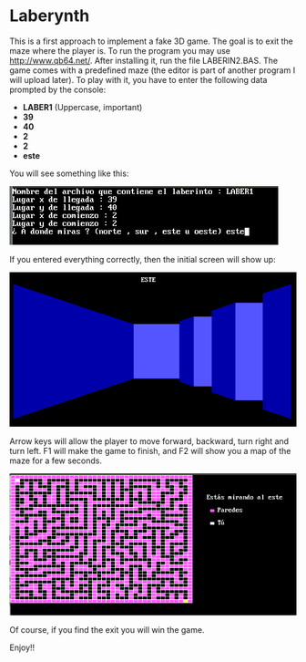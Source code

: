 # Laberynth
This is a first approach to implement a fake 3D game. The goal is to exit the maze where the player is. To run the program you may use http://www.qb64.net/.
After installing it, run the file LABERIN2.BAS. 
The game comes with a predefined maze (the editor is part of another program I will upload later). To play with it, you have to enter the following data prompted by the console:
- **LABER1** (Uppercase, important)
- **39**
- **40**
- **2**
- **2**
- **este**

You will see something like this:

![Start Screen](screenshot1.png "Start Screen")

If you entered everything correctly, then the initial screen will show up:

![Entering the maze](screenshot2.png "Entering the maze")

Arrow keys will allow the player to move forward, backward, turn right and turn left. 
F1 will make the game to finish, and F2 will show you a map of the maze for a few seconds.

![Map](screenshot3.png "Map")

Of course, if you find the exit you will win the game. 

Enjoy!!

